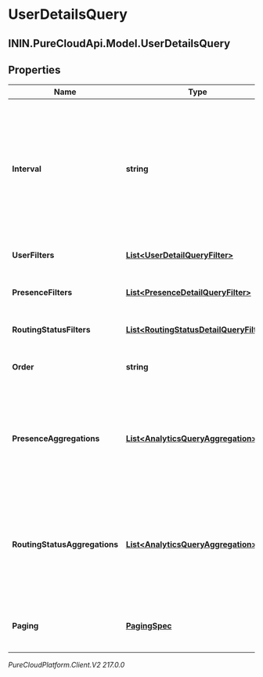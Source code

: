 # UserDetailsQuery

## ININ.PureCloudApi.Model.UserDetailsQuery

## Properties

|Name | Type | Description | Notes|
|------------ | ------------- | ------------- | -------------|
| **Interval** | **string** | Specifies the date and time range of data being queried. Conversations MUST have started within this time range to potentially be included within the result set. Intervals are represented as an ISO-8601 string. For example: YYYY-MM-DDThh:mm:ss/YYYY-MM-DDThh:mm:ss | |
| **UserFilters** | [**List&lt;UserDetailQueryFilter&gt;**](UserDetailQueryFilter) | Filters that target the users to retrieve data for | [optional] |
| **PresenceFilters** | [**List&lt;PresenceDetailQueryFilter&gt;**](PresenceDetailQueryFilter) | Filters that target system and organization presence-level data | [optional] |
| **RoutingStatusFilters** | [**List&lt;RoutingStatusDetailQueryFilter&gt;**](RoutingStatusDetailQueryFilter) | Filters that target agent routing status-level data | [optional] |
| **Order** | **string** | Sort the result set in ascending/descending order. Default is ascending | [optional] |
| **PresenceAggregations** | [**List&lt;AnalyticsQueryAggregation&gt;**](AnalyticsQueryAggregation) | Include faceted search and aggregate roll-ups of presence data in your search results. This does not function as a filter, but rather, summary data about the presence results matching your filters | [optional] |
| **RoutingStatusAggregations** | [**List&lt;AnalyticsQueryAggregation&gt;**](AnalyticsQueryAggregation) | Include faceted search and aggregate roll-ups of agent routing status data in your search results. This does not function as a filter, but rather, summary data about the agent routing status results matching your filters | [optional] |
| **Paging** | [**PagingSpec**](PagingSpec) | Page size and number to control iterating through large result sets. Default page size is 25 | [optional] |



_PureCloudPlatform.Client.V2 217.0.0_
